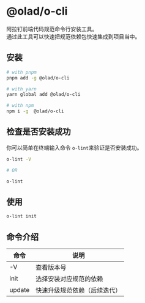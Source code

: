 # @olad/o-cli

阿拉钉前端代码规范命令行安装工具。  
通过此工具可以快速把规范依赖包快速集成到项目当中。

## 安装

```bash
# with pnpm
pnpm add -g @olad/o-cli

# with yarn
yarn global add @olad/o-cli

# with npm
npm i -g  @olad/o-cli

```

## 检查是否安装成功

你可以简单在终端输入命令 `o-lint`来验证是否安装成功。

```bash
o-lint -V

# OR

o-lint
```

## 使用

```bash
o-lint init
```

## 命令介绍

| 命令   | 说明                         |
| ------ | ---------------------------- |
| -V     | 查看版本号                   |
| init   | 选择安装对应规范的依赖       |
| update | 快速升级规范依赖（后续迭代） |
